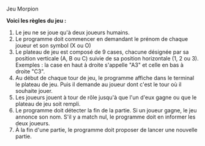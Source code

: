 Jeu Morpion

**Voici les règles du jeu :**

1) Le jeu ne se joue qu'à deux joueurs humains.
2) Le programme doit commencer en demandant le prénom de chaque joueur et son symbol (X ou O)
3) Le plateau de jeu est composé de 9 cases, chacune désignée par sa position verticale (A, B ou C) suivie de sa position horizontale (1, 2 ou 3). Exemples : la case en haut à droite s'appelle "A3" et celle en bas à droite "C3".
4) Au début de chaque tour de jeu, le programme affiche dans le terminal le plateau de jeu. Puis il demande au joueur dont c'est le tour où il souhaite jouer.
5) Les joueurs jouent à tour de rôle jusqu'à que l'un d'eux gagne ou que le plateau de jeu soit rempli.
6) Le programme doit détecter la fin de la partie. Si un joueur gagne, le jeu annonce son nom. S'il y a match nul, le programme doit en informer les deux joueurs.
7) À la fin d'une partie, le programme doit proposer de lancer une nouvelle partie.
